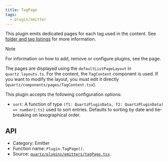 ```yaml
---
title: TagPage
tags:
  - plugin/emitter
---
```


This plugin emits dedicated pages for each tag used in the content. See [folder and tag listings](../features/folder%20and%20tag%20listings.md) for more information.

> [!note]
> For information on how to add, remove or configure plugins, see the [](../configuration.md#Plugins|Configuration) page.

The pages are displayed using the `defaultListPageLayout` in `quartz.layouts.ts`. For the content, the `TagContent` component is used. If you want to modify the layout, you must edit it directly (`quartz/components/pages/TagContent.tsx`).

This plugin accepts the following configuration options:

- `sort`: A function of type `(f1: QuartzPluginData, f2: QuartzPluginData) => number{:ts}` used to sort entries. Defaults to sorting by date and tie-breaking on lexographical order.

## API

- Category: Emitter
- Function name: `Plugin.TagPage()`.
- Source: [`quartz/plugins/emitters/tagPage.tsx`](https://github.com/jackyzha0/quartz/blob/v4/quartz/plugins/emitters/tagPage.tsx).
